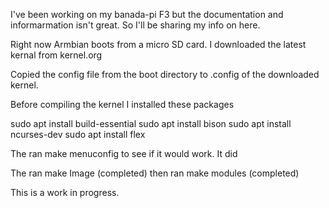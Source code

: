 I've been working on my banada-pi F3 but the documentation and informarmation isn't great. So I'll be sharing my info on here.

Right now Armbian boots from a micro SD card. I downloaded the latest kernal from kernel.org

Copied the config file from the boot directory to .config of the downloaded kernel.

Before compiling the kernel I installed these packages

sudo apt install build-essential
sudo apt install bison
sudo apt install ncurses-dev
sudo apt install flex

The ran make menuconfig to see if it would work. It did

The ran make Image  (completed)
then ran make modules (completed)

This is a work in progress.
